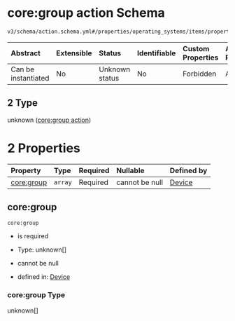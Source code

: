 # core:group action Schema

```txt
v3/schema/action.schema.yml#/properties/operating_systems/items/properties/steps/items/properties/actions/items/oneOf/2
```



| Abstract            | Extensible | Status         | Identifiable | Custom Properties | Additional Properties | Access Restrictions | Defined In                                                          |
| :------------------ | :--------- | :------------- | :----------- | :---------------- | :-------------------- | :------------------ | :------------------------------------------------------------------ |
| Can be instantiated | No         | Unknown status | No           | Forbidden         | Allowed               | none                | [device.schema.json*](../device.schema.json "open original schema") |

## 2 Type

unknown ([core:group action](device-properties-operating-systems-operating-system-properties-steps-step-properties-group-step-action-oneof-coregroup-action.md))

# 2 Properties

| Property                 | Type    | Required | Nullable       | Defined by                                                                                                                                                                                                                                                                                                              |
| :----------------------- | :------ | :------- | :------------- | :---------------------------------------------------------------------------------------------------------------------------------------------------------------------------------------------------------------------------------------------------------------------------------------------------------------------- |
| [core:group](#coregroup) | `array` | Required | cannot be null | [Device](device-properties-operating-systems-operating-system-properties-steps-step-properties-group-step-action-oneof-coregroup-action-properties-coregroup-action.md "v3/schema/action.schema.yml#/properties/operating_systems/items/properties/steps/items/properties/actions/items/oneOf/2/properties/core:group") |

## core:group



`core:group`

*   is required

*   Type: unknown\[]

*   cannot be null

*   defined in: [Device](device-properties-operating-systems-operating-system-properties-steps-step-properties-group-step-action-oneof-coregroup-action-properties-coregroup-action.md "v3/schema/action.schema.yml#/properties/operating_systems/items/properties/steps/items/properties/actions/items/oneOf/2/properties/core:group")

### core:group Type

unknown\[]
